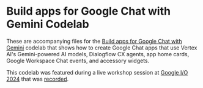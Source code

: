 # Build apps for Google Chat with Gemini Codelab

These are accompanying files for the [Build apps for Google Chat with Gemini](https://goo.gle/chat-apps-gemini-codelab) codelab that shows how to create Google Chat apps that use Vertex AI's Gemini-powered AI models, Dialogflow CX agents, app home cards, Google Workspace Chat events, and accessory widgets.

This codelab was featured during a live workshop session at [Google I/O 2024](https://io.google/2024/explore/397977ae-a76a-4cbb-a0df-dd3847fad4f9/) that was [recorded](https://www.youtube.com/watch?v=BvwCc4AOdRk).
